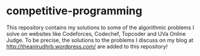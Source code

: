 competitive-programming
=======================

This repository contains my solutions to some of the algorithmic problems I solve on websites like Codeforces, Codechef,
Topcoder and UVa Online Judge. To be precise, the solutions to the problems I discuss on my blog at 
http://theanirudhrb.wordpress.com/ are added to this repository!
